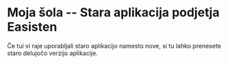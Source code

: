 # Moja šola -- Stara aplikacija podjetja Easisten
Če tui vi raje uporabljali staro aplikacijo namesto nove, si tu lahko prenesete staro delujočo verzijo aplikacije.
